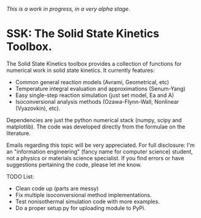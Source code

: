 *This is a work in progress, in a very alpha stage*.

SSK: The Solid State Kinetics Toolbox.
===========

The Solid State Kinetics toolbox provides a collection of functions for numerical 
work in solid state kinetics. It currently features:

* Common general reaction models (Avrami, Geometrical, etc)
* Temperature integral evaluation and approximations (Senum-Yang)
* Easy single-step reaction simulation (just set model, Ea and A)
* Isoconversional analysis methods (Ozawa-Flynn-Wall, Nonlinear (Vyazovkin), etc).

Dependencies are just the python numerical stack (numpy, scipy and matplotlib). 
The code was developed directly from the formulae on the literature.

Emails regarding this topic will be very appreciated. For full disclosure: I'm
an "information engineering" (fancy name for computer science) student, not a 
physics or materials science specialist. If you find errors or have suggestions
pertaining the code, please let me know.

TODO List:
* Clean code up (parts are messy)
* Fix multiple isoconversional method implementations.
* Test nonisothermal simulation code with more examples.
* Do a proper setup.py for uploading module to PyPi.
